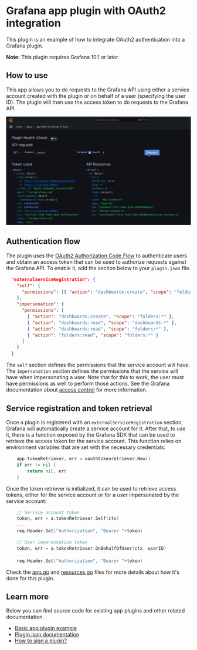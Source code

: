 # Grafana app plugin with OAuth2 integration

This plugin is an example of how to integrate OAuth2 authentication into a Grafana plugin.

**Note:** This plugin requires Grafana 10.1 or later.

## How to use

This app allows you to do requests to the Grafana API using either a service account created with the plugin or on behalf of a user (specifying the user ID). The plugin will then use the access token to do requests to the Grafana API.

![screenshot](./src/img/screenshot-showcase.png)

## Authentication flow

The plugin uses the [OAuth2 Authorization Code Flow](https://oauth.net/2/grant-types/authorization-code/) to authenticate users and obtain an access token that can be used to authorize requests against the Grafana API. To enable it, add the section below to your `plugin.json` file.

```json
  "externalServiceRegistration": {
    "self": {
      "permissions": [{ "action": "dashboards:create", "scope": "folders:uid:general" }]
    },
    "impersonation": {
      "permissions": [
        { "action": "dashboards:create", "scope": "folders:*" },
        { "action": "dashboards:read", "scope": "dashboards:*" },
        { "action": "dashboards:read", "scope": "folders:*" },
        { "action": "folders:read", "scope": "folders:*" }
      ]
    }
  }
```

The `self` section defines the permissions that the service account will have. The `impersonation` section defines the permissions that the service will have when impersonating a user. Note that for this to work, the user must have permissions as well to perform those actions. See the Grafana documentation about [access control](https://grafana.com/docs/grafana/latest/administration/roles-and-permissions/access-control/) for more information.

## Service registration and token retrieval

Once a plugin is registered with an `externalServiceRegistration` section, Grafana will automatically create a service account for it. After that, to use it, there is a function exposed by the Grafana SDK that can be used to retrieve the access token for the service account. This function relies on environment variables that are set with the necessary credentials:

```go
	app.tokenRetriever, err = oauthtokenretriever.New()
	if err != nil {
		return nil, err
	}
```

Once the token retriever is initialized, it can be used to retrieve access tokens, either for the service account or for a user impersonated by the service account:

```go
    // Service account token
    token, err = a.tokenRetriever.Self(ctx)
    ...
    req.Header.Set("Authorization", "Bearer "+token)
```

```go
    // User impersonation token
    token, err = a.tokenRetriever.OnBehalfOfUser(ctx, userID)
    ...
    req.Header.Set("Authorization", "Bearer "+token)
```

Check the [app.go](./pkg/plugin/app.go) and [resources.go](./pkg/plugin/resources.go) files for more details about how it's done for this plugin.

## Learn more

Below you can find source code for existing app plugins and other related documentation.

- [Basic app plugin example](https://github.com/grafana/grafana-plugin-examples/tree/master/examples/app-basic#readme)
- [Plugin.json documentation](https://grafana.com/docs/grafana/latest/developers/plugins/metadata/)
- [How to sign a plugin?](https://grafana.com/docs/grafana/latest/developers/plugins/sign-a-plugin/)
